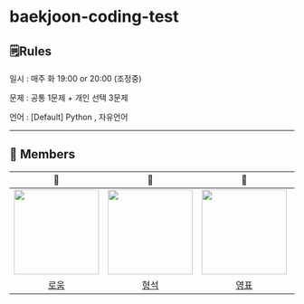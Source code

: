 # baekjoon-coding-test

## 🗒Rules
일시 : 매주 화 19:00 or 20:00 (조정중)

문제 : 공통 1문제 + 개인 선택 3문제

언어 : [Default] Python , 자유언어


---




## 👥 Members


|🥚|🐥|🐓|🐥|
|:---:|:---:|:---:|:---:|
|<img src="https://user-images.githubusercontent.com/48541850/225665072-15480c6d-fc1a-4296-9af2-08a30ba77ddb.png" width="150px" height="150px" /> |<img src="https://user-images.githubusercontent.com/48541850/225665423-ec5bf54b-db77-4a37-8995-b3b345836c8e.png" width="150px" height="150px" />|<img src="https://user-images.githubusercontent.com/48541850/225664016-ae403210-a479-4dc7-9a30-213cd52a1856.png" width="150px" height="150px" />|<img src="https://user-images.githubusercontent.com/48541850/225664708-bd041747-eaed-443c-9c22-9279213513b0.png" width="150px" height="150px" />|
|[로움](https://github.com/roum02)|[형석](https://github.com/HyeongSeoku)|[영표](https://github.com/marshallku)|[찬호](https://github.com/puk0806)|
